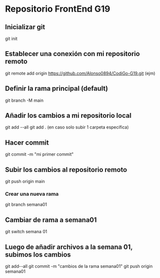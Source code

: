 # Repositorio FrontEnd G19

## Inicializar git

git init

## Establecer una conexión con mi repositorio remoto

git remote add origin https://github.com/Alonso0894/CodiGo-G19.git (ejm)

## Definir la rama principal (default)

git branch -M main

## Añadir los cambios a mi repositorio local

git add --all
git add . (en caso solo subir 1 carpeta específica)

## Hacer commit

git commit -m "mi primer commit"

## Subir los cambios al repositorio remoto

git push origin main

### Crear una nueva rama

git branch semana01

## Cambiar de rama a semana01

git switch semana 01

## Luego de añadir archivos a la semana 01, subimos los cambios

git add--all
git commit -m "cambios de la rama semana01"
git push origin semana01
